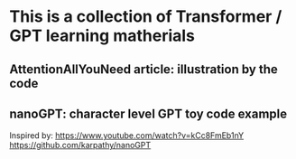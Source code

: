 # This is a collection of Transformer / GPT learning matherials 

## AttentionAllYouNeed article: illustration by the code


## nanoGPT: character level GPT toy code example
Inspired by:
https://www.youtube.com/watch?v=kCc8FmEb1nY
https://github.com/karpathy/nanoGPT